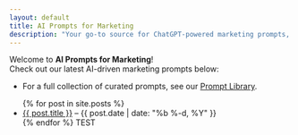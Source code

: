 ```yaml
---
layout: default
title: AI Prompts for Marketing
description: "Your go-to source for ChatGPT-powered marketing prompts, tutorials, and tool reviews."
---
```


Welcome to **AI Prompts for Marketing**!  
Check out our latest AI-driven marketing prompts below:

- For a full collection of curated prompts, see our [Prompt Library](/library/).

<ul>
{% for post in site.posts %}
  <li>
    <a href="{{ post.url }}">{{ post.title }}</a> – {{ post.date | date: "%b %-d, %Y" }}
  </li>
{% endfor %}
TEST
</ul>
